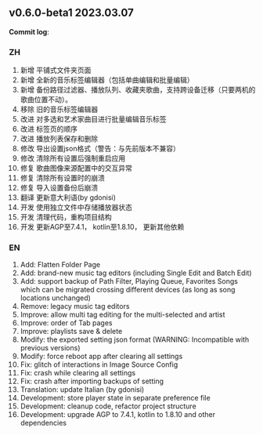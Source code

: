 ## **v0.6.0-beta1 2023.03.07**

**Commit log**: 

### ZH
1. 新增 平铺式文件夹页面
2. 新增 全新的音乐标签编辑器（包括单曲编辑和批量编辑）
3. 新增 备份路径过滤器、播放队列、收藏夹歌曲，支持跨设备迁移（只要两机的歌曲位置不动）。
4. 移除 旧的音乐标签编辑器
5. 改进 对多选和艺术家曲目进行批量编辑音乐标签
6. 改进 标签页的顺序
7. 改进 播放列表保存和删除
8. 修改 导出设置json格式（警告：与先前版本不兼容）
9. 修改 清除所有设置后强制重启应用
10. 修复 歌曲图像来源配置中的交互异常
11. 修复 清除所有设置时的崩溃
12. 修复 导入设置备份后崩溃
13. 翻译 更新意大利语(by gdonisi)
14. 开发 使用独立文件中存储播放器状态
15. 开发 清理代码，重构项目结构
16. 开发 更新AGP至7.4.1， kotlin至1.8.10， 更新其他依赖


### EN
1. Add: Flatten Folder Page
2. Add: brand-new music tag editors (including Single Edit and Batch Edit)
3. Add: support backup of Path Filter, Playing Queue, Favorites Songs which can be migrated crossing different devices (as long as song locations unchanged)
4. Remove: legacy music tag editors
5. Improve: allow multi tag editing for the multi-selected and artist
6. Improve: order of Tab pages
7. Improve: playlists save & delete 
8. Modify: the exported setting json format (WARNING: Incompatible with previous versions)
9. Modify: force reboot app after clearing all settings
10. Fix: glitch of interactions in Image Source Config
11. Fix: crash while clearing all settings
12. Fix: crash after importing backups of setting
13. Translation: update Italian (by gdonisi)
14. Development: store player state in separate preference file
15. Development: cleanup code, refactor project structure
16. Development: upgrade AGP to 7.4.1, kotlin to 1.8.10 and other dependencies


